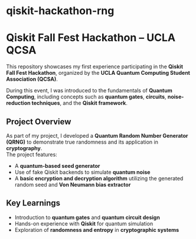 # qiskit-hackathon-rng

# Qiskit Fall Fest Hackathon – UCLA QCSA

This repository showcases my first experience participating in the **Qiskit Fall Fest Hackathon**, organized by the **UCLA Quantum Computing Student Association (QCSA)**.

During this event, I was introduced to the fundamentals of **Quantum Computing**, including concepts such as **quantum gates**, **circuits**, **noise-reduction techniques**, and the **Qiskit framework**.

## Project Overview

As part of my project, I developed a **Quantum Random Number Generator (QRNG)** to demonstrate true randomness and its application in **cryptography**.  
The project features:

- A **quantum-based seed generator**
- Use of fake Qiskit backends to simulate **quantum noise**
- A **basic encryption and decryption algorithm** utilizing the generated random seed and **Von Neumann bias extractor**

## Key Learnings

- Introduction to **quantum gates** and **quantum circuit design**  
- Hands-on experience with **Qiskit** for quantum simulation  
- Exploration of **randomness and entropy** in **cryptographic systems**
